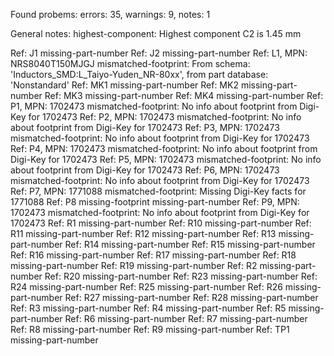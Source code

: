 Found probems: errors: 35, warnings: 9, notes: 1

General notes:
  highest-component: Highest component C2 is 1.45 mm

Ref: J1
  missing-part-number
Ref: J2
  missing-part-number
Ref: L1, MPN: NRS8040T150MJGJ
  mismatched-footprint: From schema: 'Inductors_SMD:L_Taiyo-Yuden_NR-80xx', from part database: 'Nonstandard'
Ref: MK1
  missing-part-number
Ref: MK2
  missing-part-number
Ref: MK3
  missing-part-number
Ref: MK4
  missing-part-number
Ref: P1, MPN: 1702473
  mismatched-footprint: No info about footprint from Digi-Key for 1702473
Ref: P2, MPN: 1702473
  mismatched-footprint: No info about footprint from Digi-Key for 1702473
Ref: P3, MPN: 1702473
  mismatched-footprint: No info about footprint from Digi-Key for 1702473
Ref: P4, MPN: 1702473
  mismatched-footprint: No info about footprint from Digi-Key for 1702473
Ref: P5, MPN: 1702473
  mismatched-footprint: No info about footprint from Digi-Key for 1702473
Ref: P6, MPN: 1702473
  mismatched-footprint: No info about footprint from Digi-Key for 1702473
Ref: P7, MPN: 1771088
  mismatched-footprint: Missing Digi-Key facts for 1771088
Ref: P8
  missing-footprint
  missing-part-number
Ref: P9, MPN: 1702473
  mismatched-footprint: No info about footprint from Digi-Key for 1702473
Ref: R1
  missing-part-number
Ref: R10
  missing-part-number
Ref: R11
  missing-part-number
Ref: R12
  missing-part-number
Ref: R13
  missing-part-number
Ref: R14
  missing-part-number
Ref: R15
  missing-part-number
Ref: R16
  missing-part-number
Ref: R17
  missing-part-number
Ref: R18
  missing-part-number
Ref: R19
  missing-part-number
Ref: R2
  missing-part-number
Ref: R20
  missing-part-number
Ref: R23
  missing-part-number
Ref: R24
  missing-part-number
Ref: R25
  missing-part-number
Ref: R26
  missing-part-number
Ref: R27
  missing-part-number
Ref: R28
  missing-part-number
Ref: R3
  missing-part-number
Ref: R4
  missing-part-number
Ref: R5
  missing-part-number
Ref: R6
  missing-part-number
Ref: R7
  missing-part-number
Ref: R8
  missing-part-number
Ref: R9
  missing-part-number
Ref: TP1
  missing-part-number
